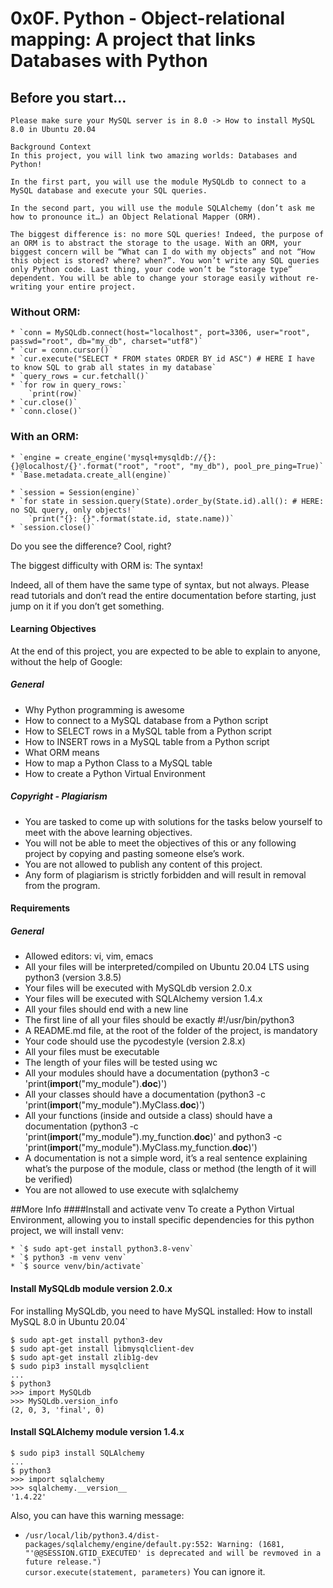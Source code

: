 # 0x0F. Python - Object-relational mapping: A project that links Databases with Python

## Before you start…
~~~
Please make sure your MySQL server is in 8.0 -> How to install MySQL 8.0 in Ubuntu 20.04

Background Context
In this project, you will link two amazing worlds: Databases and Python!

In the first part, you will use the module MySQLdb to connect to a MySQL database and execute your SQL queries.

In the second part, you will use the module SQLAlchemy (don’t ask me how to pronounce it…) an Object Relational Mapper (ORM).

The biggest difference is: no more SQL queries! Indeed, the purpose of an ORM is to abstract the storage to the usage. With an ORM, your biggest concern will be “What can I do with my objects” and not “How this object is stored? where? when?”. You won’t write any SQL queries only Python code. Last thing, your code won’t be “storage type” dependent. You will be able to change your storage easily without re-writing your entire project.
~~~

### Without ORM:
~~~~
* `conn = MySQLdb.connect(host="localhost", port=3306, user="root", passwd="root", db="my_db", charset="utf8")`
* `cur = conn.cursor()`
* `cur.execute("SELECT * FROM states ORDER BY id ASC") # HERE I have to know SQL to grab all states in my database`
* `query_rows = cur.fetchall()`
* `for row in query_rows:`
    `print(row)`
* `cur.close()`
* `conn.close()`
~~~~

### With an ORM:
~~~~
* `engine = create_engine('mysql+mysqldb://{}:{}@localhost/{}'.format("root", "root", "my_db"), pool_pre_ping=True)`
* `Base.metadata.create_all(engine)`

* `session = Session(engine)`
* `for state in session.query(State).order_by(State.id).all(): # HERE: no SQL query, only objects!`
    `print("{}: {}".format(state.id, state.name))`
* `session.close()`
~~~~
Do you see the difference? Cool, right?

The biggest difficulty with ORM is: The syntax!

Indeed, all of them have the same type of syntax, but not always. Please read tutorials and don’t read the entire documentation before starting, just jump on it if you don’t get something.

#### Learning Objectives
At the end of this project, you are expected to be able to explain to anyone, without the help of Google:

##### General
- Why Python programming is awesome
- How to connect to a MySQL database from a Python script
- How to SELECT rows in a MySQL table from a Python script
- How to INSERT rows in a MySQL table from a Python script
- What ORM means
- How to map a Python Class to a MySQL table
- How to create a Python Virtual Environment

##### Copyright - Plagiarism
- You are tasked to come up with solutions for the tasks below yourself to meet with the above learning objectives.
- You will not be able to meet the objectives of this or any following project by copying and pasting someone else’s work.
- You are not allowed to publish any content of this project.
- Any form of plagiarism is strictly forbidden and will result in removal from the program.

#### Requirements
##### General
- Allowed editors: vi, vim, emacs
- All your files will be interpreted/compiled on Ubuntu 20.04 LTS using python3 (version 3.8.5)
- Your files will be executed with MySQLdb version 2.0.x
- Your files will be executed with SQLAlchemy version 1.4.x
- All your files should end with a new line
- The first line of all your files should be exactly #!/usr/bin/python3
- A README.md file, at the root of the folder of the project, is mandatory
- Your code should use the pycodestyle (version 2.8.x)
- All your files must be executable
- The length of your files will be tested using wc
- All your modules should have a documentation (python3 -c 'print(__import__("my_module").__doc__)')
- All your classes should have a documentation (python3 -c 'print(__import__("my_module").MyClass.__doc__)')
- All your functions (inside and outside a class) should have a documentation (python3 -c 'print(__import__("my_module").my_function.__doc__)' and python3 -c 'print(__import__("my_module").MyClass.my_function.__doc__)')
- A documentation is not a simple word, it’s a real sentence explaining what’s the purpose of the module, class or method (the length of it will be verified)
- You are not allowed to use execute with sqlalchemy

##More Info
####Install and activate venv
To create a Python Virtual Environment, allowing you to install specific dependencies for this python project, we will install venv:

~~~~
* `$ sudo apt-get install python3.8-venv`
* `$ python3 -m venv venv`
* `$ source venv/bin/activate`
~~~~

#### Install MySQLdb module version 2.0.x
For installing MySQLdb, you need to have MySQL installed: How to install MySQL 8.0 in Ubuntu 20.04`
~~~~
$ sudo apt-get install python3-dev
$ sudo apt-get install libmysqlclient-dev
$ sudo apt-get install zlib1g-dev
$ sudo pip3 install mysqlclient
...
$ python3
>>> import MySQLdb
>>> MySQLdb.version_info 
(2, 0, 3, 'final', 0)
~~~~

#### Install SQLAlchemy module version 1.4.x
~~~~
$ sudo pip3 install SQLAlchemy
...
$ python3
>>> import sqlalchemy
>>> sqlalchemy.__version__ 
'1.4.22'
~~~~

Also, you can have this warning message:

* `/usr/local/lib/python3.4/dist-packages/sqlalchemy/engine/default.py:552: Warning: (1681, "'@@SESSION.GTID_EXECUTED' is deprecated and will be revmoved in a future release.")                                                                                                                    
  cursor.execute(statement, parameters)`
You can ignore it.
